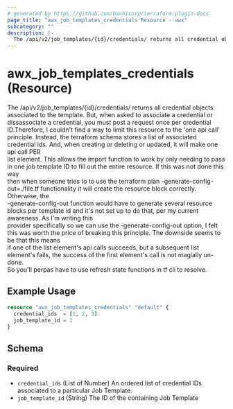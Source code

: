 ```yaml
---
# generated by https://github.com/hashicorp/terraform-plugin-docs
page_title: "awx_job_templates_credentials Resource - awx"
subcategory: ""
description: |-
  The /api/v2/job_templates/{id}/credentials/ returns all credential objects associated to the template. But, when asked to associate a credential or dissassociate a credential, you must post a request once per credential ID.Therefore, I couldn't find a way to limit this resource to the 'one api call' principle. Instead, the terraform schema stores a list of associated credential ids. And, when creating or deleting or updated, it will make one api call PER list element. This allows the import function to work by only needing to pass in one job template ID to fill out the entire resource. If this was not done this way then when someone tries to to use the terraform plan -generate-config-out=./file.tf functionality it will create the resource block correctly. Otherwise, the -generate-config-out function would have to generate several resource blocks per template id and it's not set up to do that, per my current awareness. As I'm writing this provider specifically so we can use the -generate-config-out option, I felt this was worth the price of breaking this principle. The downside seems to be that this means if one of the list element's api calls succeeds, but a subsequent list element's fails, the success of the first element's call is not magially un-done. So you'll perpas have to use refresh state functions in tf cli to resolve.
---
```


# awx_job_templates_credentials (Resource)

The /api/v2/job_templates/{id}/credentials/ returns all credential objects associated to the template. But, when asked to associate a credential or \
                              dissassociate a credential, you must post a request once per credential ID.Therefore, I couldn't find a way to limit this resource to the 'one api call' \
                              principle. Instead, the terraform schema stores a list of associated credential ids. And, when creating or deleting or updated, it will make one api call PER \
                              list element. This allows the import function to work by only needing to pass in one job template ID to fill out the entire resource. If this was not done this way \
                              then when someone tries to to use the terraform plan -generate-config-out=./file.tf functionality it will create the resource block correctly. Otherwise, the \
                              -generate-config-out function would have to generate several resource blocks per template id and it's not set up to do that, per my current awareness. As I'm writing this \
                              provider specifically so we can use the -generate-config-out option, I felt this was worth the price of breaking this principle. The downside seems to be that this means \
							  if one of the list element's api calls succeeds, but a subsequent list element's fails, the success of the first element's call is not magially un-done. \
							  So you'll perpas have to use refresh state functions in tf cli to resolve.

## Example Usage

```terraform
resource "awx_job_templates_credentials" "default" {
  credential_ids  = [1, 2, 3]
  job_template_id = 1
}
```

<!-- schema generated by tfplugindocs -->
## Schema

### Required

- `credential_ids` (List of Number) An ordered list of credential IDs associated to a particular Job Template.
- `job_template_id` (String) The ID of the containing Job Template
